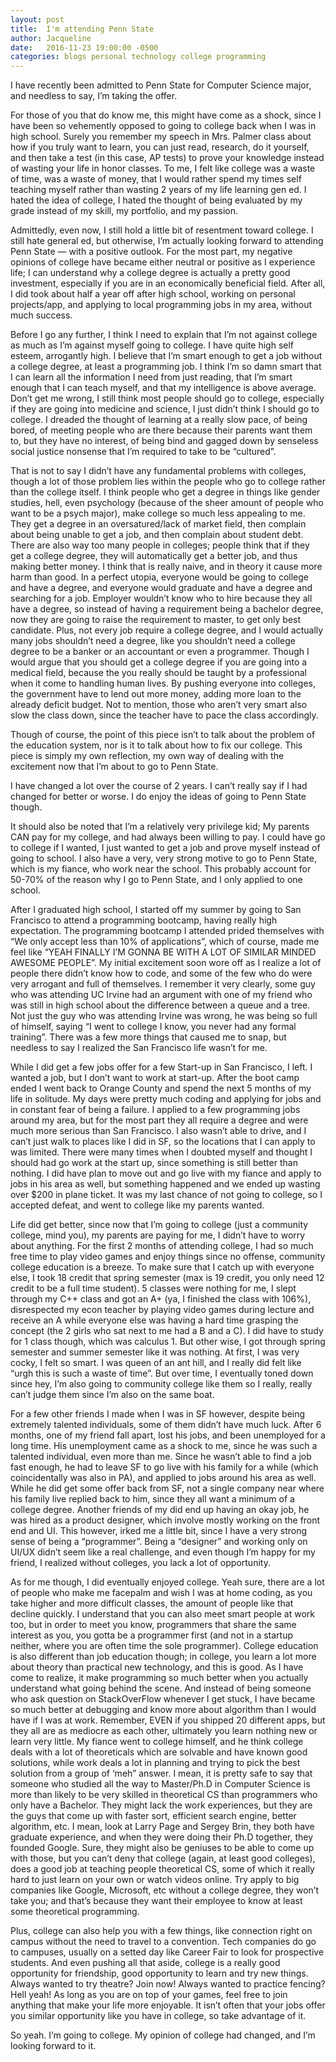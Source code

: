```yaml
---
layout: post
title:  I'm attending Penn State
author: Jacqueline
date:   2016-11-23 19:00:00 -0500
categories: blogs personal technology college programming
---
```


I have recently been admitted to Penn State for Computer Science major, and needless to say, I’m taking the offer.

For those of you that do know me, this might have come as a shock, since I have been so vehemently opposed to going to college back when I was in high school. Surely you remember my speech in Mrs. Palmer class about how if you truly want to learn, you can just read, research, do it yourself, and then take a test (in this case, AP tests) to prove your knowledge instead of wasting your life in honor classes. To me, I felt like college was a waste of time, was a waste of money, that I would rather spend my times self teaching myself rather than wasting 2 years of my life learning gen ed. I hated the idea of college, I hated the thought of being evaluated by my grade instead of my skill, my portfolio, and my passion.

Admittedly, even now, I still hold a little bit of resentment toward college. I still hate general ed, but otherwise, I’m actually looking forward to attending Penn State — with a positive outlook. For the most part, my negative opinions of college have became either neutral or positive as I experience life; I can understand why a college degree is actually a pretty good investment, especially if you are in an economically beneficial field. After all, I did took about half a year off after high school, working on personal projects/app, and applying to local programming jobs in my area, without much success.

Before I go any further, I think I need to explain that I’m not against college as much as I’m against myself going to college. I have quite high self esteem, arrogantly high. I believe that I’m smart enough to get a job without a college degree, at least a programming job. I think I’m so damn smart that I can learn all the information I need from just reading, that I’m smart enough that I can teach myself, and that my intelligence is above average. Don’t get me wrong, I still think most people should go to college, especially if they are going into medicine and science, I just didn’t think I should go to college. I dreaded the thought of learning at a really slow pace, of being bored, of meeting people who are there because their parents want them to, but they have no interest, of being bind and gagged down by senseless social justice nonsense that I’m required to take to be “cultured”.

That is not to say I didn’t have any fundamental problems with colleges, though a lot of those problem lies within the people who go to college rather than the college itself. I think people who get a degree in things like gender studies, hell, even psychology (because of the sheer amount of people who want to be a psych major), make college so much less appealing to me. They get a degree in an oversatured/lack of market field, then complain about being unable to get a job, and then complain about student debt. There are also way too many people in colleges; people think that if they get a college degree, they will automatically get a better job, and thus making better money. I think that is really naive, and in theory it cause more harm than good. In a perfect utopia, everyone would be going to college and have a degree, and everyone would graduate and have a degree and searching for a job. Employer wouldn’t know who to hire because they all have a degree, so instead of having a requirement being a bachelor degree, now they are going to raise the requirement to master, to get only best candidate. Plus, not every job require a college degree, and I would actually many jobs shouldn’t need a degree, like you shouldn’t need a college degree to be a banker or an accountant or even a programmer. Though I would argue that you should get a college degree if you are going into a medical field, because the you really should be taught by a professional when it come to handling human lives. By pushing everyone into colleges, the government have to lend out more money, adding more loan to the already deficit budget. Not to mention, those who aren’t very smart also slow the class down, since the teacher have to pace the class accordingly.

Though of course, the point of this piece isn’t to talk about the problem of the education system, nor is it to talk about how to fix our college. This piece is simply my own reflection, my own way of dealing with the excitement now that I’m about to go to Penn State.

I have changed a lot over the course of 2 years. I can’t really say if I had changed for better or worse. I do enjoy the ideas of going to Penn State though.

It should also be noted that I’m a relatively very privilege kid; My parents CAN pay for my college, and had always been willing to pay. I could have go to college if I wanted, I just wanted to get a job and prove myself instead of going to school. I also have a very, very strong motive to go to Penn State, which is my fiance, who work near the school. This probably account for 50-70% of the reason why I go to Penn State, and I only applied to one school.

After I graduated high school, I started off my summer by going to San Francisco to attend a programming bootcamp, having really high expectation. The programming bootcamp I attended prided themselves with “We only accept less than 10% of applications”, which of course, made me feel like “YEAH FINALLY I’M GONNA BE WITH A LOT OF SIMILAR MINDED AWESOME PEOPLE”. My initial excitement soon wore off as I realize a lot of people there didn’t know how to code, and some of the few who do were very arrogant and full of themselves. I remember it very clearly, some guy who was attending UC Irvine had an argument with one of my friend who was still in high school about the difference between a queue and a tree. Not just the guy who was attending Irvine was wrong, he was being so full of himself, saying “I went to college I know, you never had any formal training”. There was a few more things that caused me to snap, but needless to say I realized the San Francisco life wasn’t for me.

While I did get a few jobs offer for a few Start-up in San Francisco, I left. I wanted a job, but I don’t want to work at start-up. After the boot camp ended I went back to Orange County and spend the next 5 months of my life in solitude. My days were pretty much coding and applying for jobs and in constant fear of being a failure. I applied to a few programming jobs around my area, but for the most part they all require a degree and were much more serious than San Francisco. I also wasn’t able to drive, and I can’t just walk to places like I did in SF, so the locations that I can apply to was limited. There were many times when I doubted myself and thought I should had go work at the start up, since something is still better than nothing. I did have plan to move out and go live with my fiance and apply to jobs in his area as well, but something happened and we ended up wasting over $200 in plane ticket. It was my last chance of not going to college, so I accepted defeat, and went to college like my parents wanted.

Life did get better, since now that I’m going to college (just a community college, mind you), my parents are paying for me, I didn’t have to worry about anything. For the first 2 months of attending college, I had so much free time to play video games and enjoy things since no offense, community college education is a breeze. To make sure that I catch up with everyone else, I took 18 credit that spring semester (max is 19 credit, you only need 12 credit to be a full time student). 5 classes were nothing for me, I slept through my C++ class and got an A+ (ya, I finished the class with 106%), disrespected my econ teacher by playing video games during lecture and receive an A while everyone else was having a hard time grasping the concept (the 2 girls who sat next to me had a B and a C). I did have to study for 1 class though, which was calculus 1. But other wise, I got through spring semester and summer semester like it was nothing. At first, I was very cocky, I felt so smart. I was queen of an ant hill, and I really did felt like “urgh this is such a waste of time”. But over time, I eventually toned down since hey, I’m also going to community college like them so I really, really can’t judge them since I’m also on the same boat.

For a few other friends I made when I was in SF however, despite being extremely talented individuals, some of them didn’t have much luck. After 6 months, one of my friend fall apart, lost his jobs, and been unemployed for a long time. His unemployment came as a shock to me, since he was such a talented individual, even more than me. Since he wasn’t able to find a job fast enough, he had to leave SF to go live with his family for a while (which coincidentally was also in PA), and applied to jobs around his area as well. While he did get some offer back from SF, not a single company near where his family live replied back to him, since they all want a minimum of a college degree. Another friends of my did end up having an okay job, he was hired as a product designer, which involve mostly working on the front end and UI. This however, irked me a little bit, since I have a very strong sense of being a “programmer”. Being a “designer” and working only on UI/UX didn’t seem like a real challenge, and even though I’m happy for my friend, I realized without colleges, you lack a lot of opportunity.

As for me though, I did eventually enjoyed college. Yeah sure, there are a lot of people who make me facepalm and wish I was at home coding, as you take higher and more difficult classes, the amount of people like that decline quickly. I understand that you can also meet smart people at work too, but in order to meet you know, programmers that share the same interest as you, you gotta be a programmer first (and not in a startup neither, where you are often time the sole programmer). College education is also different than job education though; in college, you learn a lot more about theory than practical new technology, and this is good. As I have come to realize, it make programming so much better when you actually understand what going behind the scene. And instead of being someone who ask question on StackOverFlow whenever I get stuck, I have became so much better at debugging and know more about algorithm than I would have if I was at work. Remember, EVEN if you shipped 20 different apps, but they all are as mediocre as each other, ultimately you learn nothing new or learn very little. My fiance went to college himself, and he think college deals with a lot of theoreticals which are solvable and have known good solutions, while work deals a lot in planning and trying to pick the best solution from a group of ‘meh” answer. I mean, it is pretty safe to say that someone who studied all the way to Master/Ph.D in Computer Science is more than likely to be very skilled in theoretical CS than programmers who only have a Bachelor. They might lack the work experiences, but they are the guys that come up with faster sort, efficient search engine, better algorithm, etc. I mean, look at Larry Page and Sergey Brin, they both have graduate experience, and when they were doing their Ph.D together, they founded Google. Sure, they might also be geniuses to be able to come up with those, but you can’t deny that college (again, at least good colleges), does a good job at teaching people theoretical CS, some of which it really hard to just learn on your own or watch videos online. Try apply to big companies like Google, Microsoft, etc without a college degree, they won’t take you; and that’s because they want their employee to know at least some theoretical programming.

Plus, college can also help you with a few things, like connection right on campus without the need to travel to a convention. Tech companies do go to campuses, usually on a setted day like Career Fair to look for prospective students. And even pushing all that aside, college is a really good opportunity for friendship, good opportunity to learn and try new things. Always wanted to try theatre? Join now! Always wanted to practice fencing? Hell yeah! As long as you are on top of your games, feel free to join anything that make your life more enjoyable. It isn’t often that your jobs offer you similar opportunity like you have in college, so take advantage of it.

So yeah. I’m going to college. My opinion of college had changed, and I’m looking forward to it.
